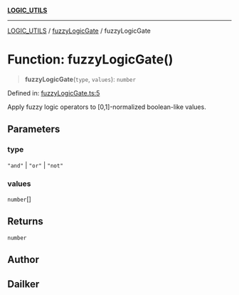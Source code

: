 [**LOGIC_UTILS**](../../README.md)

***

[LOGIC_UTILS](../../README.md) / [fuzzyLogicGate](../README.md) / fuzzyLogicGate

# Function: fuzzyLogicGate()

> **fuzzyLogicGate**(`type`, `values`): `number`

Defined in: [fuzzyLogicGate.ts:5](https://github.com/dailker/everyutil-js/blob/7799f3f003cb23f425be3f1c83c38483e2648188/src/logic/fuzzyLogicGate.ts#L5)

Apply fuzzy logic operators to [0,1]-normalized boolean-like values.

## Parameters

### type

`"and"` | `"or"` | `"not"`

### values

`number`[]

## Returns

`number`

## Author

## Dailker
